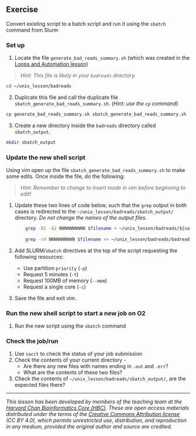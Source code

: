 ## Exercise

Convert existing script to a batch script and run it using the `sbatch` command from Slurm

### Set up
1. Locate the file `generate_bad_reads_summary.sh` (which was created in the [Loops and Automation lesson](../lessons/06_loops_and_automation.md))
> *Hint: This file is likely in your `badreads` directory.*
```bash
cd ~/unix_lesson/badreads
```

2. Duplicate this file and call the duplicate file `sbatch_generate_bad_reads_summary.sh`. (*Hint: use the `cp` command*)
```bash
cp generate_bad_reads_summary.sh sbatch_generate_bad_reads_summary.sh
```

3. Create a new directory inside the `badreads` directory called `sbatch_output`.
```bash
mkdir sbatch_output
```

### Update the new shell script
Using vim open up the file `sbatch_generate_bad_reads_summary.sh` to make some edits. Once inside the file, do the following:

> *Hint: Remember to change to insert mode in vim before beginning to edit!*

1. Update these two lines of code below, such that the `grep` output in both cases is redirected to the `~/unix_lesson/badreads/sbatch_output/` directory. *Do not change the names of the output files.*
      ```bash
          grep -B1 -A2 NNNNNNNNNN $filename > ~/unix_lesson/badreads/${samplename}_badreads.fq
          
          grep -cH NNNNNNNNNN $filename >> ~/unix_lesson/badreads/badreads.count.summary
      ```
1. Add SLURM/`sbatch` directives at the top of the script requesting the following resources:
   * Use partition `priority` (`-p`)
   * Request 5 minutes (`-t`)
   * Request 100MB of memory (`--mem`)
   * Request a single core (`-c`)
   
1. Save the file and exit vim.

### Run the new shell script to start a new job on O2
1. Run the new script using the `sbatch` command

### Check the job/run 
1. Use `sacct` to check the status of your job submission
1. Check the contents of your current directory -
    * Are there any new files with names ending in `.out` and `.err`?
    * What are the contents of these two files?
1. Check the contents of `~/unix_lesson/badreads/sbatch_output/`, are the expected files there?

---

*This lesson has been developed by members of the teaching team at the [Harvard Chan Bioinformatics Core (HBC)](http://bioinformatics.sph.harvard.edu/). These are open access materials distributed under the terms of the [Creative Commons Attribution license](https://creativecommons.org/licenses/by/4.0/) (CC BY 4.0), which permits unrestricted use, distribution, and reproduction in any medium, provided the original author and source are credited.*
